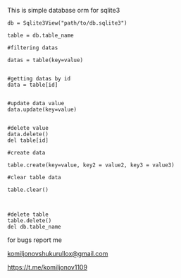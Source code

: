 This is simple database orm for sqlite3

```
db = Sqlite3View("path/to/db.sqlite3")

table = db.table_name

#filtering datas

datas = table(key=value)


#getting datas by id
data = table[id]


#update data value
data.update(key=value)


#delete value
data.delete()
del table[id]

#create data

table.create(key=value, key2 = value2, key3 = value3)

#clear table data

table.clear()



#delete table
table.delete()
del db.table_name
```

for bugs report me

komiljonovshukurullox@gmail.com

https://t.me/komiljonov1109
